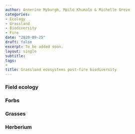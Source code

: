 ```yaml
---
author: Annerine Myburgh, Mpilo Khumalo & Michelle Greve
categories:
- Ecology
- Grassland
- Biodiversity
- Fire
date: "2020-09-25"
draft: false
excerpt: To be added soon.
layout: single
subtitle: 
tags:
- 
title: Grassland ecosystems post-fire biodiversity
---
```


### Field ecology


### Forbs


### Grasses


### Herberium





